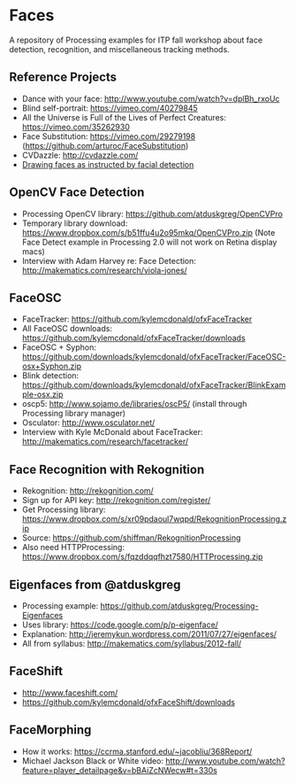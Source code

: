 Faces
=====

A repository of Processing examples for ITP fall workshop about face detection, recognition, and miscellaneous tracking methods.

Reference Projects
------------------
* Dance with your face: http://www.youtube.com/watch?v=dplBh_rxoUc
* Blind self-portrait: https://vimeo.com/40279845
* All the Universe is Full of the Lives of Perfect Creatures: https://vimeo.com/35262930
* Face Substitution: https://vimeo.com/29279198 (https://github.com/arturoc/FaceSubstitution)
* CVDazzle: http://cvdazzle.com/
* [Drawing faces as instructed by facial detection](http://plummerfernandez.tumblr.com/post/54596732227/drawing-faces-as-instructed-by-facial-recognition)

OpenCV Face Detection
---------------------
* Processing OpenCV library: https://github.com/atduskgreg/OpenCVPro
* Temporary library download: https://www.dropbox.com/s/b51ffu4u2o95mkq/OpenCVPro.zip (Note Face Detect example in Processing 2.0 will not work on Retina display macs)
* Interview with Adam Harvey re: Face Detection: http://makematics.com/research/viola-jones/

FaceOSC
-------
* FaceTracker: https://github.com/kylemcdonald/ofxFaceTracker
* All FaceOSC downloads: https://github.com/kylemcdonald/ofxFaceTracker/downloads
* FaceOSC + Syphon: https://github.com/downloads/kylemcdonald/ofxFaceTracker/FaceOSC-osx+Syphon.zip
* Blink detection: https://github.com/downloads/kylemcdonald/ofxFaceTracker/BlinkExample-osx.zip
* oscp5: http://www.sojamo.de/libraries/oscP5/ (install through Processing library manager)
* Osculator: http://www.osculator.net/
* Interview with Kyle McDonald about FaceTracker: http://makematics.com/research/facetracker/

Face Recognition with Rekognition
---------------------------------
* Rekognition: http://rekognition.com/
* Sign up for API key: http://rekognition.com/register/
* Get Processing library: https://www.dropbox.com/s/xr09pdaoul7wqpd/RekognitionProcessing.zip
* Source: https://github.com/shiffman/RekognitionProcessing
* Also need HTTPProcessing: https://www.dropbox.com/s/fqzddqqfhzt7580/HTTProcessing.zip

Eigenfaces from @atduskgreg
---------------------------
* Processing example: https://github.com/atduskgreg/Processing-Eigenfaces
* Uses library: https://code.google.com/p/p-eigenface/
* Explanation: http://jeremykun.wordpress.com/2011/07/27/eigenfaces/
* All from syllabus: http://makematics.com/syllabus/2012-fall/

FaceShift
---------
* http://www.faceshift.com/
* https://github.com/kylemcdonald/ofxFaceShift/downloads

FaceMorphing
------------
* How it works: https://ccrma.stanford.edu/~jacobliu/368Report/
* Michael Jackson Black or White video: http://www.youtube.com/watch?feature=player_detailpage&v=bBAiZcNWecw#t=330s

